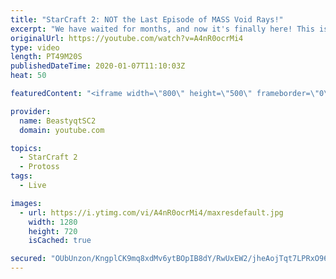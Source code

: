 ```yaml
---
title: "StarCraft 2: NOT the Last Episode of MASS Void Rays!"
excerpt: "We have waited for months, and now it's finally here! This is the VOID RAYS to GRANDMASTER series! With the new balance changes to speedy Void Rays in the latest patch, we can now begin the series right! At this point in the series, we are introducing other units into the composition to make the games"
originalUrl: https://youtube.com/watch?v=A4nR0ocrMi4
type: video
length: PT49M20S
publishedDateTime: 2020-01-07T11:10:03Z
heat: 50

featuredContent: "<iframe width=\"800\" height=\"500\" frameborder=\"0\" src=\"https://www.youtube.com/embed/A4nR0ocrMi4\" allow=\"accelerometer; autoplay; encrypted-media; gyroscope; picture-in-picture\" allowfullscreen></iframe>"

provider:
  name: BeastyqtSC2
  domain: youtube.com

topics:
  - StarCraft 2
  - Protoss
tags:
  - Live

images:
  - url: https://i.ytimg.com/vi/A4nR0ocrMi4/maxresdefault.jpg
    width: 1280
    height: 720
    isCached: true

secured: "OUbUnzon/KngplCK9mq8xdMv6ytBOpIB8dY/RwUxEW2/jheAojTqt7LPRxO960fda7Rqwy60EbNKKbTAWSAMk9p2mKrAUopTJcnVwS9nAKwb6hSjAjIkh+ac9rloZzM0kvIi/C7XQ7hSL/xT5IWsL1MHHHNAYte3tAJsYXunSiKhwLYFcCY/yA2bU1OFh2r0f7PTn/r1lM3Mt9hKpKbD0Kx5Rko8kKvw0pTX8SIu6x+4YHgdxuBqovDZStewvNhCHHCDy0/D04AAT54h45LIXJnOqQCxMY2jQLOdT3280wdQ+WtZVzYaBn1ZjL4SCOe72EHWaDsYhWodgiGcJ2V2P4HsIy3Yh3JDLLgO6Kzu/A5YE5ejXV9wTGV8R2kpFxSkAwzDocdNDy4Y94Viw7ceMk7h2Wy+C2mJJ2c1CH8gSso=;HR5e+FEtqNhmfRWw882ajQ=="
---
```


